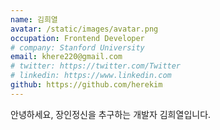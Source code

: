 ```yaml
---
name: 김희열
avatar: /static/images/avatar.png
occupation: Frontend Developer
# company: Stanford University
email: khere220@gmail.com
# twitter: https://twitter.com/Twitter
# linkedin: https://www.linkedin.com
github: https://github.com/herekim
---
```


안녕하세요, 장인정신을 추구하는 개발자 김희열입니다.
